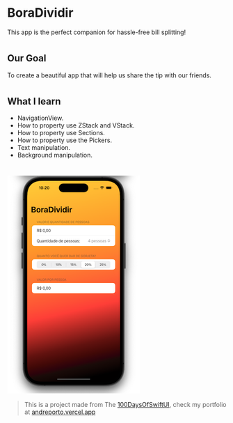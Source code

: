 # BoraDividir

This app is the perfect companion for hassle-free bill splitting! 

#

## Our Goal

To create a beautiful app that will help us share the tip with our friends.

#

## What I learn

- NavigationView.
- How to property use ZStack and VStack.
- How to property use Sections.
- How to property use the Pickers.
- Text manipulation.
- Background manipulation.

#

![Xylophone Banner](./BoraDividir/Documentation/BoraDividirPrint.png)

> This is a project made from The [100DaysOfSwiftUI](https://www.hackingwithswift.com/100/swiftui), check my portfolio at [andreporto.vercel.app](https://andreporto.vercel.app)
